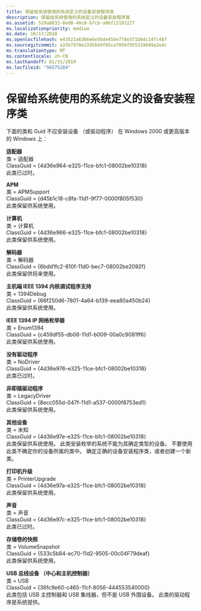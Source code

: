 ```yaml
---
title: 保留给系统使用的系统定义的设备安装程序类
description: 保留给系统使用的系统定义的设备安装程序类
ms.assetid: 519a8833-8ed0-40c8-b7cb-a86f13191227
ms.localizationpriority: medium
ms.date: 10/17/2018
ms.openlocfilehash: e43522a6366e6e5bde454e778e371b6dc14fc48f
ms.sourcegitcommit: a33b7978e22d5bb9f65ca7056f955319049a2e4c
ms.translationtype: MT
ms.contentlocale: zh-CN
ms.lasthandoff: 01/31/2019
ms.locfileid: "56575284"
---
```

# <a name="system-defined-device-setup-classes-reserved-for-system-use"></a>保留给系统使用的系统定义的设备安装程序类


下面的类和 Guid 不应安装设备 （或驱动程序） 在 Windows 2000 或更高版本的 Windows 上：

**适配器**<br/>
类 = 适配器<br/>
ClassGuid = {4d36e964-e325-11ce-bfc1-08002be10318}<br/>
此类已过时。

**APM**<br/>
类 = APMSupport<br/>
ClassGuid = {d45b1c18-c8fa-11d1-9f77-0000f805f530}<br/>
此类保留供系统使用。

<a href="" id="computer-"></a>**计算机**<br/>
类 = 计算机<br/>
ClassGuid = {4d36e966-e325-11ce-bfc1-08002be10318}<br/>
此类保留供系统使用。

<a href="" id="decoders-"></a>**解码器**<br/>
类 = 解码器<br/>
ClassGuid = {6bdd1fc2-810f-11d0-bec7-08002be2092f}<br/>
此类保留供将来使用。

**主机端 IEEE 1394 内核调试程序支持**<br/>
类 = 1394Debug<br/>
ClassGuid = {66f250d6-7801-4a64-b139-eea80a450b24}<br/>
此类保留供系统使用。

**IEEE 1394 IP 网络枚举器**<br/>
类 = Enum1394<br/>
ClassGuid = {c459df55-db08-11d1-b009-00a0c9081ff6}<br/>
此类保留供系统使用。

**没有驱动程序**<br/>
类 = NoDriver<br/>
ClassGuid = {4d36e976-e325-11ce-bfc1-08002be10318}<br/>
此类已过时。

<a href="" id="non-plug-and-play-drivers-"></a>**非即插驱动程序**<br/>
类 = LegacyDriver<br/>
ClassGuid = {8ecc055d-047f-11d1-a537-0000f8753ed1}<br/>
此类保留供系统使用。

<a href="" id="other-devices-"></a>**其他设备**<br/>
类 = 未知<br/>
ClassGuid = {4d36e97e-e325-11ce-bfc1-08002be10318}<br/>
此类保留供系统使用。 此类安装枚举的系统不能为其确定类型的设备。 不要使用此类不确定你的设备所属的类中。 确定正确的设备安装程序类，或者创建一个新类。

<a href="" id="printer-upgrade-"></a>**打印机升级**<br/>
类 = PrinterUpgrade<br/>
ClassGuid = {4d36e97a-e325-11ce-bfc1-08002be10318}<br/>
此类保留供系统使用。

<a href="" id="sound-"></a>**声音**<br/>
类 = 声音<br/>
ClassGuid = {4d36e97c-e325-11ce-bfc1-08002be10318}<br/>
此类已过时。

**存储卷的快照**<br/>
类 = VolumeSnapshot<br/>
ClassGuid = {533c5b84-ec70-11d2-9505-00c04F79deaf}<br/>
此类保留供系统使用。

**USB 总线设备 （中心和主机控制器）**<br/>
类 = USB<br/>
ClassGuid = {36fc9e60-c465-11cf-8056-444553540000}<br/>
此类包括 USB 主控制器和 USB 集线器，但不是 USB 外围设备。 此类的驱动程序是系统提供。

 

 





